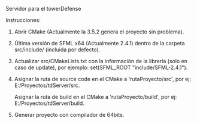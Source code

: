Servidor para el towerDefense

Instrucciones:

1) Abrir CMake (Actualmente la 3.5.2 genera el proyecto sin problema).

2) Última versión de SFML x64 (Actualmente 2.4.1) dentro de la carpeta src/include/ (incluida por defecto).

3) Actualizar src/CMakeLists.txt con la información de la librería (solo en caso de update), por ejemplo: set(SFML_ROOT "include/SFML-2.4.1").

4) Asignar la ruta de source code en el CMake a 'rutaProyecto/src', por ej: E:/Proyectos/tdServer/src.

   Asignar la ruta de build en el CMake a 'rutaProyecto/build', por ej: E:/Proyectos/tdServer/build.
   
5) Generar proyecto con compilador de 64bits.
